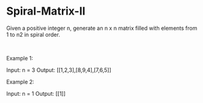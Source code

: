 # Spiral-Matrix-II

Given a positive integer n, generate an n x n matrix filled with elements from 1 to n2 in spiral order.

 

Example 1:

Input: n = 3
Output: [[1,2,3],[8,9,4],[7,6,5]]

Example 2:

Input: n = 1
Output: [[1]]

